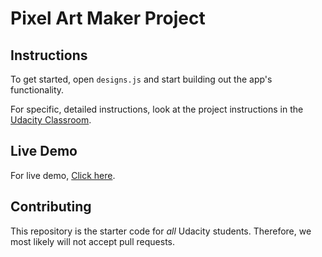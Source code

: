 # Pixel Art Maker Project

## Instructions

To get started, open `designs.js` and start building out the app's functionality.

For specific, detailed instructions, look at the project instructions in the [Udacity Classroom](https://classroom.udacity.com/me).

## Live Demo

For live demo, [Click here](https://laludztee.github.io/).

## Contributing

This repository is the starter code for _all_ Udacity students. Therefore, we most likely will not accept pull requests.
